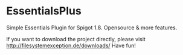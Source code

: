 # EssentialsPlus
Simple Essentials Plugin for Spigot 1.8. Opensource &amp; more features.

If you want to download the project directly, please visit http://filesystemexception.de/downloads/
Have fun!

